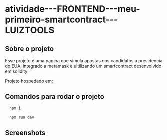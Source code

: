 # atividade---FRONTEND---meu-primeiro-smartcontract---LUIZTOOLS

## Sobre o projeto
Esse projeto é uma pagina que simula apostas nos candidatos a presidencia do EUA, integrado a metamask e ultilizando um smartcontract desenvolvido em solidity

Projeto hospedado em: 

## Comandos para rodar o projeto

```bash
  npm i
```
```bash
  npm run dev
```

## Screenshots
<!-- ![App Screenshot](/public/picture_01.png) -->
